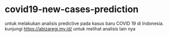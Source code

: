 # covid19-new-cases-prediction
untuk melakukan analisis predictive pada kasus baru COVID 19 di Indonesia.
kunjungi https://abizaregi.my.id/ untuk melihat analisis lain nya 
